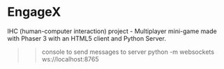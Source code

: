 # EngageX

IHC (human-computer interaction) project - Multiplayer mini-game made with Phaser 3 with an HTML5 client and Python Server.

> > console to send messages to server
> > python -m websockets ws://localhost:8765
